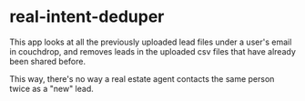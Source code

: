 # real-intent-deduper

This app looks at all the previously uploaded lead files under a user's email in couchdrop, and removes leads in the uploaded csv files that have already been shared before.

This way, there's no way a real estate agent contacts the same person twice as a "new" lead.
